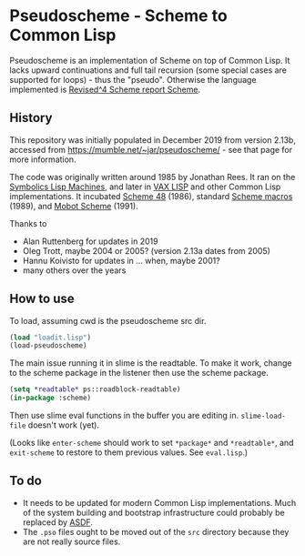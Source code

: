 # Pseudoscheme - Scheme to Common Lisp

Pseudoscheme is an implementation of Scheme on top of Common Lisp.  It
lacks upward continuations and full tail recursion (some special cases
are supported for loops) - thus the "pseudo".  Otherwise the language
implemented is [Revised^4 Scheme report
Scheme](https://dspace.mit.edu/handle/1721.1/6424).

## History

This repository was initially populated in December 2019 from version
2.13b, accessed from https://mumble.net/~jar/pseudoscheme/ - see that
page for more information.

The code was originally written around 1985 by Jonathan Rees.  It ran
on the [Symbolics Lisp Machines](https://en.wikipedia.org/wiki/Lisp_machine),
and later in [VAX LISP](https://en.wikipedia.org/wiki/Vax_Common_Lisp)
and other Common
Lisp implementations.  It incubated [Scheme 48](http://s48.org/) (1986),
standard [Scheme macros](http://3e8.org/pub/pdf-t1/macros_that_work.pdf)
(1989), and [Mobot Scheme](https://mumble.net/~jar/pubs/scheme-mobile-robots.pdf)
(1991).

Thanks to
 * Alan Ruttenberg for updates in 2019
 * Oleg Trott, maybe 2004 or 2005? (version 2.13a dates from 2005)
 * Hannu Koivisto for updates in ... when, maybe 2001?
 * many others over the years

## How to use

To load, assuming cwd is the pseudoscheme src dir.

```lisp
(load "loadit.lisp")
(load-pseudoscheme)
```

The main issue running it in slime is the readtable. To make it work, 
change to the scheme package in the listener then use the scheme package.

```lisp
(setq *readtable* ps::roadblock-readtable)
(in-package :scheme)
```
Then use slime eval functions in the buffer you are editing in. 
`slime-load-file` doesn't work (yet).

(Looks like `enter-scheme` should work to set `*package*` and
`*readtable*`, and `exit-scheme` to restore to them previous values.
See `eval.lisp`.)

## To do

 * It needs to be updated for modern Common Lisp implementations. Much of the system building and bootstrap infrastructure could probably be replaced by [ASDF](https://common-lisp.net/project/asdf/).
 * The `.pso` files ought to be moved out of the `src` directory because they are not really source files.
